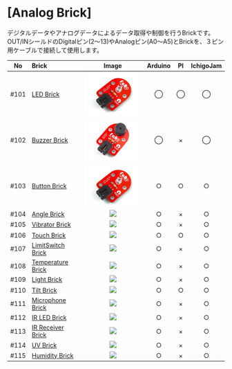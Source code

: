 # [Analog Brick]

デジタルデータやアナログデータによるデータ取得や制御を行うBrickです。
<br>
OUT/INシールドのDigitalピン(2〜13)やAnalogピン(A0〜A5)とBrickを、３ピン用ケーブルで接続して使用します。



|No|Brick|Image|Arduino|PI|IchigoJam|
|:--:|:--|:--:|:--:|:--:|:--:|
|#101 | [LED Brick](101_brick_analog_led.md) |<img src="/img/100_analog/product/101_led_product.jpg" width="150"> | ◯ | ◯ | ◯ |
|#102|[Buzzer Brick](brick_analog_buzzer/brick_analog_buzzer.md)|<img src="/img/100_analog/product/102_buzzer_product.jpg" width="180">|◯|×|◯|
| #103 |  [Button Brick](brick_analog_button/brick_analog_button.md) |<img src="/img/100_analog/product/101_led_product.jpg" width="180"> | <center>○ | <center>○ | <center>○ |
| #104 | [Angle Brick](brick_analog_angle/brick_analog_angle.md)| ![](./img/analogBrick/104pre.jpg) | <center>○ | <center>× | <center>○ |
| #105 |  [Vibrator Brick](brick_analog_vibrator/brick_analog_vibrator.md) |![](./img/analogBrick/105pre.jpg) | <center>○ | <center>× | <center>○ |
| #106 |  [Touch Brick](brick_analog_touch/brick_analog_touch.md) |![](./img/analogBrick/106pre.jpg) | <center>○ | <center>○ | <center>○ |
| #107 | [LimitSwitch Brick](brick_analog_limitswitch/brick_analog_limitswitch.md)| ![](./img/analogBrick/107pre.jpg) | <center>○ | <center>× | <center>○ |
| #108 |  [Temperature Brick](brick_analog_temp/brick_analog_temp.md) | ![](./img/analogBrick/108pre.jpg) | <center>○ | <center>× | <center>○ |
| #109 | [Light Brick](brick_analog_light/brick_analog_light.md) |![](./img/analogBrick/109pre.jpg) | <center>○ | <center>× | <center>○ |
| #110 | [Tilt Brick](brick_analog_tilt/brick_analog_tilt.md) |![](./img/analogBrick/110pre.jpg) | <center>○ | <center>○ | <center>○ |
| #111 | [Microphone Brick](brick_analog_mic/brick_analog_mic.md) | ![](./img/analogBrick/111pre.jpg) | <center>○ | <center>× | <center>○ |
| #112 | [IR LED Brick](brick_analog_ir_led/brick_analog_ir_led.md)| ![](./img/analogBrick/112pre.jpg) | <center>○ | <center>× | <center>○ | 
| #113 | [IR Receiver Brick](brick_analog_ir_receive/brick_analog_ir_receive.md) |![](./img/analogBrick/113pre.jpg) | <center>○ | <center>× | <center>○ |
| #114 | [UV Brick](brick_analog_uv/brick_analog_uv.md) |![](./img/analogBrick/114pre.jpg) | <center>○ | <center>× | <center>○ |
| #115 |  [Humidity Brick](brick_analog_humidity/brick_analog_humidity.md) |![](./img/analogBrick/115pre.jpg) | <center>○ | <center>× | <center>○ |

